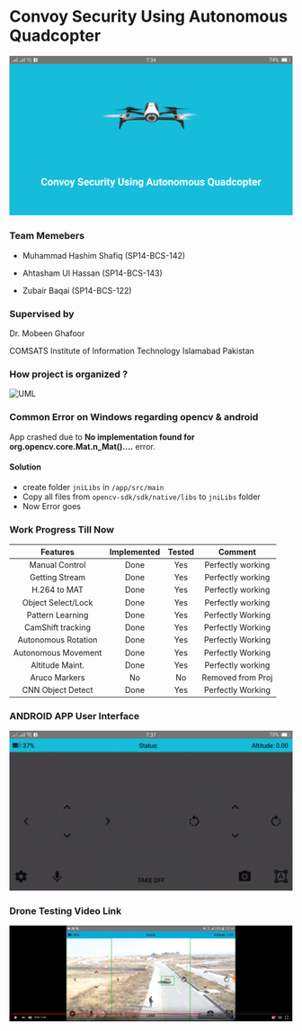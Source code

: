

# Convoy Security Using Autonomous Quadcopter

![Final Video Link](https://github.com/hashimshafiq/BebopDroneProject/blob/master/images/1.png?raw=true)
### Team Memebers
* Muhammad Hashim Shafiq (SP14-BCS-142)

* Ahtasham Ul Hassan (SP14-BCS-143)

* Zubair Baqai (SP14-BCS-122)

### Supervised by

   Dr. Mobeen Ghafoor
   
   COMSATS Institute of Information Technology Islamabad Pakistan 


### How project is organized ?

![UML](https://raw.githubusercontent.com/Parrot-Developers/Samples/master/Android/uml/mobile_uml_classes.png "UML Bebop Drone Sample")


### Common Error on Windows regarding opencv & android

App crashed due to __No implementation found for org.opencv.core.Mat.n_Mat()....__ error.
#### Solution
 * create folder `jniLibs` in `/app/src/main`
 * Copy all files from `opencv-sdk/sdk/native/libs` to `jniLibs` folder
 * Now Error goes
 
 ### Work Progress Till Now
 
 | Features        | Implemented     | Tested          | Comment         |
 |:---------------:|:---------------:|:---------------:|:---------------:|
 | Manual Control  |  Done           | Yes             |Perfectly working|
 | Getting Stream  |  Done           | Yes             |Perfectly working|
 | H.264 to MAT    |  Done           | Yes             |Perfectly working|
 | Object Select/Lock|  Done         | Yes             |Perfectly working|
 | Pattern Learning|  Done           | Yes             |Perfectly Working|
 | CamShift tracking| Done           | Yes             |Perfectly Working|
 |Autonomous Rotation|Done           | Yes             |Perfectly Working|
 |Autonomous Movement|Done           | Yes             |Perfectly Working|
 | Altitude Maint.  | Done           | Yes             |Perfectly working|
 | Aruco Markers    | No             | No              |Removed from Proj|
 | CNN Object Detect| Done           | Yes             |Perfectly Working|
 
 
 ### ANDROID APP User Interface
 
 ![GUI](https://github.com/hashimshafiq/BebopDroneProject/blob/master/images/2.png?raw=true)
 
 
 
 ### Drone Testing Video Link
 
 
 [![Final Video](https://github.com/hashimshafiq/BebopDroneProject/blob/master/images/3.JPG?raw=true)](https://www.youtube.com/watch?v=iv0nGtHlEvM)
 
 
 
 

